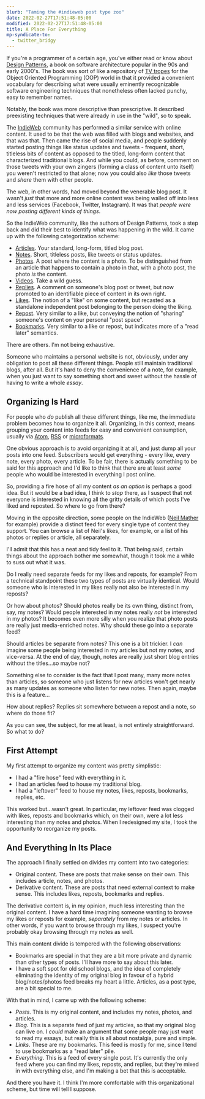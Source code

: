 ```yaml
---
blurb: "Taming the #indieweb post type zoo"
date: 2022-02-27T17:51:48-05:00
modified: 2022-02-27T17:51:48-05:00
title: A Place For Everything
mp-syndicate-to:
  - twitter_bridgy
---
```


If you're a programmer of a certain age, you've either read or know about
[Design Patterns][1], a book on software architecture popular in the 90s and
early 2000's.  The book was sort of like a repository of [TV tropes][2] for
the Object Oriented Programming (OOP) world in that it provided a convenient
vocabulary for describing what were usually eminently recognizable software
engineering techniques that nonetheless often lacked punchy, easy to
remember names.

Notably, the book was more descriptive than prescriptive.  It described
preexisting techniques that were already in use in the "wild", so to speak.

The [IndieWeb][3] community has performed a similar service with online
content.  It used to be that the web was filled with blogs and websites, and
that was that.  Then came the rise of social media, and people suddenly
started posting things like status updates and tweets - frequent, short,
titleless bits of content as opposed to the titled, long-form content that
characterized traditional blogs.  And while you could, as before, comment on
those tweets with your own zingers (forming a class of content unto itself)
you weren't restricted to that alone; now you could also *like* those tweets
and *share* them with other people.

The web, in other words, had moved beyond the venerable blog post.  It
wasn't *just* that more and more online content was being walled off into
less and less services (Facebook, Twitter, Instagram).  It was that *people
were now posting different kinds of things*.

So the IndieWeb community, like the authors of Design Patterns, took a step
back and did their best to identify what was happening in the wild.  It came
up with the following categorization scheme:

* [Articles][4].  Your standard, long-form, titled blog post.
* [Notes][5].  Short, titleless posts, like tweets or status updates.
* [Photos][6].  A post where the content is a photo.  To be distinguished
  from an article that happens to contain a photo in that, with a photo
  post, the photo *is* the content.
* [Videos][7].  Take a wild guess.
* [Replies][8].  A comment on someone's blog post or tweet, but now promoted
  to an identifiable piece of content in its own right.
* [Likes][9].  The notion of a "like" on some content, but recasted as a
  standalone independent post belonging to the person doing the liking.
* [Repost][10].  Very similar to a like, but conveying the notion of
  "sharing" someone's content on your personal "post space".
* [Bookmarks][11].  Very similar to a like or repost, but indicates more of
  a "read later" semantics.

There are others.  I'm not being exhaustive.

Someone who maintains a personal website is not, obviously, under any
obligation to post all these different things.  People still maintain
traditional blogs, after all.  But it's hard to deny the convenience of a
note, for example, when you just want to say something short and sweet
without the hassle of having to write a whole *essay*.

## Organizing Is Hard

For people who *do* publish all these different things, like me, the
immediate problem becomes how to organize it all.  Organizing, in this
context, means grouping your content into feeds for easy and convenient
consumption, usually via [Atom][12], [RSS][13] or [microformats][14].

One obvious approach is to avoid organizing it at all, and just dump all
your posts into one feed.  Subscribers would get everything - every like,
every note, every photo, every article.  To be fair, there is actually
something to be said for this approach and I'd like to think that there are
at least *some* people who would be interested in everything I post online.

So, providing a fire hose of all my content *as an option* is perhaps a good
idea.  But it would be a bad idea, I think to *stop* there, as I suspect
that not everyone is interested in knowing all the gritty details of which
posts I've liked and reposted.  So where to go from there?

Moving in the opposite direction, some people on the IndieWeb ([Neil
Mather][15] for example) provide a distinct feed for every single type of
content they support.  You can browse a list of Neil's likes, for example,
or a list of his photos or replies or article, all separately.

I'll admit that this has a neat and tidy feel to it.  That being said,
certain things about the approach bother me somewhat, though it took me a
while to suss out what it was.

Do I really need separate feeds for my likes and reposts, for example?  From
a technical standpoint these two types of posts are virtually identical.
Would someone who is interested in my likes really not also be interested in
my reposts?

Or how about photos?  Should photos really be its own thing, distinct from,
say, my notes?  Would people interested in my notes really *not* be
interested in my photos?  It becomes even more silly when you realize that
photo posts are really just media-enriched notes.  Why should these go into
a separate feed?

Should articles be separate from notes?  This one is a bit trickier.  I
*can* imagine some people being interested in my articles but not my notes,
and vice-versa.  At the end of day, though, notes are really just short blog
entries without the titles...so maybe not?

Something else to consider is the fact that I post many, many more notes
than articles, so someone who just listens for new articles won't get nearly
as many updates as someone who listen for new notes.  Then again, maybe this
is a feature...

How about replies?  Replies sit somewhere between a repost and a note, so
where do those fit?

As you can see, the subject, for me at least, is not entirely
straightforward.  So what to do?

## First Attempt

My first attempt to organize my content was pretty simplistic:

* I had a "fire hose" feed with everything in it.
* I had an articles feed to house my traditional blog.
* I had a "leftover" feed to house my notes, likes, reposts, bookmarks, replies, etc.

This worked but...wasn't great.  In particular, my leftover feed was clogged
with likes, reposts and bookmarks which, on their own, were a lot less
interesting than my notes and photos.  When I redesigned my site, I took the
opportunity to reorganize my posts.

## And Everything In Its Place

The approach I finally settled on divides my content into two categories:

* Original content.  These are posts that make sense on their own.  This includes
  article, notes, and photos.
* Derivative content.  These are posts that need external context to make
  sense.  This includes likes, reposts, bookmarks and replies.

The derivative content is, in my opinion, much less interesting than the
original content.  I have a hard time imagining someone wanting to browse my
likes or reposts for example, *separately* from my notes or articles.  In
other words, if you want to browse through my likes, I suspect you're
probably okay browsing through my notes as well.

This main content divide is tempered with the following observations:

* Bookmarks are special in that they are a bit more private and dynamic than
  other types of posts.  I'll have more to say about this later.
* I have a soft spot for old school blogs, and the idea of completely
  eliminating the identity of my original blog in favour of a hybrid
  blog/notes/photos feed breaks my heart a little.  Articles, as a post
  type, are a bit special to me.

With that in mind, I came up with the following scheme:

* *Posts*. This is my original content, and includes my notes, photos, and
  articles.
* *Blog*.  This is a separate feed of just my articles, so that my original
  blog can live on.  I *could* make an argument that some people may just
  want to read my essays, but really this is all about nostalgia, pure and
  simple.
* *Links*.  These are my bookmarks.  This feed is mostly for me, since I tend
  to use bookmarks as a "read later" pile.
* *Everything*.  This is a feed of every single post.  It's currently the only
  feed where you can find my likes, reposts, and replies, but they're mixed
  in with everything else, and I'm making a bet that this is acceptable.
  
And there you have it.  I think I'm more comfortable with this
organizational scheme, but time will tell I suppose.


[1]: https://en.wikipedia.org/wiki/Design_Patterns
[2]: https://tvtropes.org/
[3]: https://indieweb.org/
[4]: https://indieweb.org/article
[5]: https://indieweb.org/note
[6]: https://indieweb.org/photo
[7]: https://indieweb.org/video
[8]: https://indieweb.org/reply
[9]: https://indieweb.org/like
[10]: https://indieweb.org/repost
[11]: https://indieweb.org/bookmark
[12]: https://en.wikipedia.org/wiki/Atom_(Web_standard)
[13]: https://en.wikipedia.org/wiki/RSS
[14]: https://indieweb.org/microformats
[15]: https://doubleloop.net/
